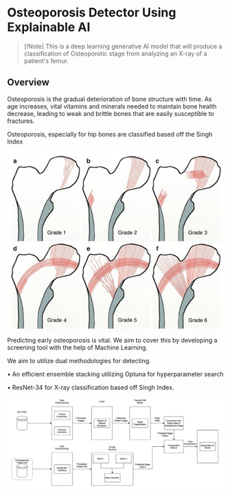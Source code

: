 # Osteoporosis Detector Using Explainable AI

>  [!Note]
> This is a deep learning generative AI model that will produce a classification of Osteoporotic stage from analyzing an X-ray of a patient's femur.

## Overview

Osteoporosis is the gradual deterioration of bone structure with time. As age increases, vital vitamins and minerals needed to maintain bone health decrease, leading to weak and brittle bones that are easily susceptible to fractures.

Osteoporosis, especially for hip bones are classified based off the Singh Index

![Trabecular Patterns by Singh Index](README/Trabecular_Singh.png "Trabecular Patterns by Singh Index")

Predicting early osteoporosis is vital. We aim to cover this by developing a screening tool with the help of Machine Learning. 

We aim to utilize dual methodologies for detecting.

•⁠  ⁠An efficient ensemble stacking utilizing Optuna for hyperparameter search

•⁠  ⁠ResNet-34 for X-ray classification based off Singh Index.

![Architecture Diagram](README/Architecture_Diagram.png "Architecture Diagram")
